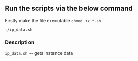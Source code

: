 ## Run the scripts via the below command
Firstly make the file executable
`chmod +x *.sh`

`./ip_data.sh`

### Description

`ip_data.sh` -- gets instance data